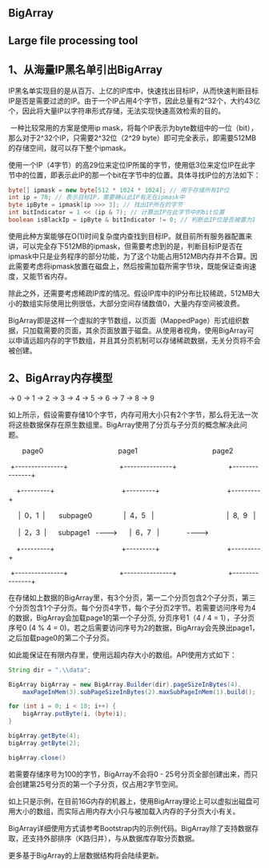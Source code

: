 ## BigArray
## Large file processing tool

## 1、从海量IP黑名单引出BigArray

​	IP黑名单实现目的是从百万、上亿的IP库中，快速找出目标IP，从而快速判断目标IP是否是需要过滤的IP。由于一个IP占用4个字节，因此总量有2^32个，大约43亿个，因此将大量IP以字符串形式存储，无法实现快速高效检索的目的。

​	一种比较常用的方案是使用ip mask，将每个IP表示为byte数组中的一位（bit），那么对于2^32个IP，只需要2^32位（2^29 byte）即可完全表示，即需要512MB的存储空间，就可以存下整个ipmask。

​	使用一个IP（4字节）的高29位来定位IP所属的字节，使用低3位来定位IP在此字节中的位置，即表示此IP的那一个bit在字节中的位置。具体寻找IP位的方法如下：

```java
byte[] ipmask = new byte[512 * 1024 * 1024]; // 用于存储所有IP位
int ip = 78; // 表示目标IP，需要确认此IP有无在ipmask中
byte ipByte = ipmask[ip >>> 3]; // 找出IP所在的字节
int bitIndicator = 1 << (ip & 7); // 计算出IP在此字节中的bit位置
boolean isBlackIp = ipByte & bitIndicator != 0; // 判断此IP位是否被置为1
```

​	使用此种方案能够在O(1)时间复杂度内查找到目标IP。就目前所有服务器配置来讲，可以完全存下512MB的ipmask，但需要考虑到的是，判断目标IP是否在ipmask中只是业务程序的部分功能，为了这个功能占用512MB内存并不合算。因此需要考虑将ipmask放置在磁盘上，然后按需加载所需字节块，既能保证查询速度，又能节省内存。

​	除此之外，还需要考虑稀疏IP库的情况。假设IP库中的IP分布比较稀疏，512MB大小的数组实际使用比例很低，大部分空间存储数值0，大量内存空间被浪费。

​	BigArray即是这样一个虚拟的字节数组，以页面（MappedPage）形式组织数据，只加载需要的页面，其余页面放置于磁盘。从使用者视角，使用BigArray可以申请远超内存的字节数组，并且其分页机制可以存储稀疏数据，无关分页将不会被创建。

## 2、BigArray内存模型

-> 0  -> 1 -> 2 -> 3 -> 4 -> 5 -> 6 -> 7 -> 8 -> 9

如上所示，假设需要存储10个字节，内存可用大小只有2个字节，那么将无法一次将这些数据保存在原生数组里。BigArray使用了分页与子分页的概念解决此问题。

&nbsp;&nbsp;&nbsp;&nbsp;&nbsp;&nbsp;&nbsp;page0&nbsp;&nbsp;&nbsp;&nbsp;&nbsp;&nbsp;&nbsp;&nbsp;&nbsp;&nbsp;&nbsp;&nbsp;&nbsp;&nbsp;&nbsp;&nbsp;&nbsp;&nbsp;&nbsp;&nbsp;&nbsp;&nbsp;&nbsp;&nbsp;&nbsp;&nbsp;&nbsp;&nbsp;&nbsp;&nbsp;&nbsp;&nbsp;&nbsp;&nbsp;&nbsp;&nbsp;&nbsp;&nbsp;page1&nbsp;&nbsp;&nbsp;&nbsp;&nbsp;&nbsp;&nbsp;&nbsp;&nbsp;&nbsp;&nbsp;&nbsp;&nbsp;&nbsp;&nbsp;&nbsp;&nbsp;&nbsp;&nbsp;&nbsp;&nbsp;&nbsp;&nbsp;&nbsp;&nbsp;&nbsp;&nbsp;&nbsp;&nbsp;&nbsp;&nbsp;&nbsp;&nbsp;&nbsp;&nbsp;&nbsp;&nbsp;&nbsp;page2

&nbsp;+---------------+&nbsp;&nbsp;&nbsp;&nbsp;&nbsp;&nbsp;&nbsp;&nbsp;&nbsp;&nbsp;&nbsp;&nbsp;&nbsp;&nbsp;&nbsp;&nbsp;&nbsp;&nbsp;&nbsp;&nbsp;&nbsp;&nbsp;&nbsp;&nbsp;&nbsp;&nbsp;+---------------+&nbsp;&nbsp;&nbsp;&nbsp;&nbsp;&nbsp;&nbsp;&nbsp;&nbsp;&nbsp;&nbsp;&nbsp;&nbsp;&nbsp;&nbsp;&nbsp;&nbsp;&nbsp;&nbsp;&nbsp;&nbsp;&nbsp;&nbsp;&nbsp;&nbsp;&nbsp;+---------------+

&nbsp;&nbsp;&nbsp;&nbsp;+---------+&nbsp;&nbsp;&nbsp;&nbsp;&nbsp;&nbsp;&nbsp;&nbsp;&nbsp;&nbsp;&nbsp;&nbsp;&nbsp;&nbsp;&nbsp;&nbsp;&nbsp;&nbsp;&nbsp;&nbsp;&nbsp;&nbsp;&nbsp;&nbsp;&nbsp;&nbsp;&nbsp;&nbsp;&nbsp;&nbsp;&nbsp;&nbsp;&nbsp;&nbsp;+---------+&nbsp;&nbsp;&nbsp;&nbsp;&nbsp;&nbsp;&nbsp;&nbsp;&nbsp;&nbsp;&nbsp;&nbsp;&nbsp;&nbsp;&nbsp;&nbsp;&nbsp;&nbsp;&nbsp;&nbsp;&nbsp;&nbsp;&nbsp;&nbsp;&nbsp;&nbsp;&nbsp;&nbsp;&nbsp;&nbsp;&nbsp;&nbsp;&nbsp;&nbsp;+---------+

&nbsp;&nbsp;&nbsp;&nbsp;&nbsp;|&nbsp; 0，1 &nbsp;|&nbsp;&nbsp;&nbsp;&nbsp;&nbsp;&nbsp;&nbsp;subpage0&nbsp;&nbsp;&nbsp;&nbsp;&nbsp;&nbsp;&nbsp;&nbsp;&nbsp;&nbsp;&nbsp;&nbsp;&nbsp;&nbsp;&nbsp;&nbsp;|&nbsp;&nbsp;4，5&nbsp;&nbsp;&nbsp;|&nbsp;&nbsp;&nbsp;&nbsp;&nbsp;&nbsp;&nbsp;&nbsp;&nbsp;&nbsp;&nbsp;&nbsp;&nbsp;&nbsp;&nbsp;&nbsp;&nbsp;&nbsp;&nbsp;&nbsp;&nbsp;&nbsp;&nbsp;&nbsp;&nbsp;&nbsp;&nbsp;&nbsp;&nbsp;&nbsp;&nbsp;&nbsp;&nbsp;&nbsp;&nbsp;&nbsp;&nbsp;|&nbsp;&nbsp;8,&nbsp;&nbsp;9&nbsp;&nbsp;&nbsp;|

&nbsp;&nbsp;&nbsp;&nbsp;&nbsp;|&nbsp; 2，3 &nbsp;|&nbsp;&nbsp;&nbsp;&nbsp;&nbsp;&nbsp;subpage1&nbsp;&nbsp;&nbsp;---->&nbsp;&nbsp;&nbsp;&nbsp;&nbsp;&nbsp;|&nbsp;&nbsp;6，7&nbsp;&nbsp;&nbsp;|&nbsp;&nbsp;&nbsp;&nbsp;&nbsp;&nbsp;&nbsp;&nbsp;&nbsp;&nbsp;&nbsp;&nbsp;&nbsp;&nbsp;---->               

&nbsp;&nbsp;&nbsp;&nbsp;+---------+&nbsp;&nbsp;&nbsp;&nbsp;&nbsp;&nbsp;&nbsp;&nbsp;&nbsp;&nbsp;&nbsp;&nbsp;&nbsp;&nbsp;&nbsp;&nbsp;&nbsp;&nbsp;&nbsp;&nbsp;&nbsp;&nbsp;&nbsp;&nbsp;&nbsp;&nbsp;&nbsp;&nbsp;&nbsp;&nbsp;&nbsp;&nbsp;&nbsp;&nbsp;+---------+&nbsp;&nbsp;&nbsp;&nbsp;&nbsp;&nbsp;&nbsp;&nbsp;&nbsp;&nbsp;&nbsp;&nbsp;&nbsp;&nbsp;&nbsp;&nbsp;&nbsp;&nbsp;&nbsp;&nbsp;&nbsp;&nbsp;&nbsp;&nbsp;&nbsp;&nbsp;&nbsp;&nbsp;&nbsp;&nbsp;&nbsp;&nbsp;&nbsp;&nbsp;+---------+

&nbsp;+---------------+&nbsp;&nbsp;&nbsp;&nbsp;&nbsp;&nbsp;&nbsp;&nbsp;&nbsp;&nbsp;&nbsp;&nbsp;&nbsp;&nbsp;&nbsp;&nbsp;&nbsp;&nbsp;&nbsp;&nbsp;&nbsp;&nbsp;&nbsp;&nbsp;&nbsp;&nbsp;+---------------+&nbsp;&nbsp;&nbsp;&nbsp;&nbsp;&nbsp;&nbsp;&nbsp;&nbsp;&nbsp;&nbsp;&nbsp;&nbsp;&nbsp;&nbsp;&nbsp;&nbsp;&nbsp;&nbsp;&nbsp;&nbsp;&nbsp;&nbsp;&nbsp;&nbsp;&nbsp;+---------------+

在存储如上数据的BigArray里，有3个分页，第一二个分页包含2个子分页，第三个分页包含1个子分页。每个分页4字节，每个子分页2字节。若需要访问序号为4的数据，BigArray会加载page1的第一个子分页, 分页序号1（4 / 4 = 1），子分页序号0 (4  % 4 = 0)。若之后需要访问序号为2的数据，BigArray会先换出page1，之后加载page0的第二个子分页。

如此能保证在有限内存里，使用远超内存大小的数组。API使用方式如下：

```java
String dir = ".\\data";

BigArray bigArray = new BigArray.Builder(dir).pageSizeInBytes(4).
    maxPageInMem(3).subPageSizeInBytes(2).maxSubPageInMem(1).build();

for (int i = 0; i < 10; i++) {
    bigArray.putByte(i, (byte)i);
}

bigArray.getByte(4);
bigArray.getByte(2);

bigArray.close()
```

若需要存储序号为100的字节，BigArray不会将0 - 25号分页全部创建出来，而只会创建第25号分页的第一个子分页，仅占用2字节空间。

如上只是示例，在目前16G内存的机器上，使用BigArray理论上可以虚拟出磁盘可用大小的数组，而实际占用内存大小只与被加载入内存的子分页大小有关。

BigArray详细使用方式请参考Bootstrap内的示例代码。BigArray除了支持数据存取，还支持外部排序（K路归并），与从数据库存取分页数据。

更多基于BigArray的上层数据结构将会陆续更新。